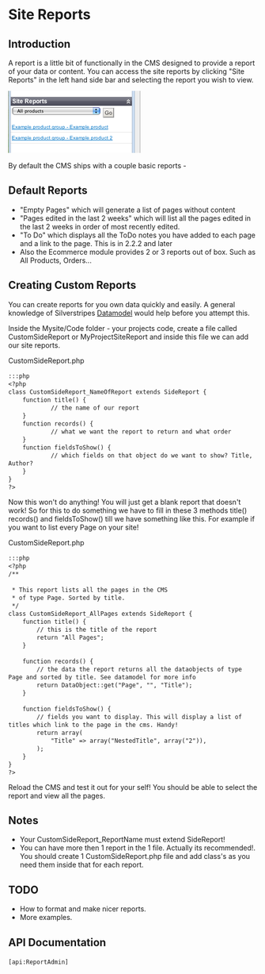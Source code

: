 # Site Reports
## Introduction
A report is a little bit of functionally in the CMS designed to provide a report of your data or content. You can access
the site reports by clicking "Site Reports" in the left hand side bar and selecting the report you wish to view.

![](_images/sitereport.png) 

By default the CMS ships with a couple basic reports - 

## Default Reports

*  "Empty Pages" which will generate a list of pages without content 
*  "Pages edited in the last 2 weeks" which will list all the pages edited in the last 2 weeks in order of most recently
edited.
*  "To Do" which displays all the ToDo notes you have added to each page and a link to the page. This is in 2.2.2 and
later
*  Also the Ecommerce module provides 2 or 3 reports out of box. Such as All Products, Orders...

## Creating Custom Reports

You can create reports for you own data quickly and easily. A general knowledge of Silverstripes
[Datamodel](http://doc.silverstripe.com/doku.php?id=datamodel) would help before you attempt this. 

Inside the Mysite/Code folder - your projects code, create a file called CustomSideReport or MyProjectSiteReport and
inside this file we can add our site reports.

CustomSideReport.php 

	:::php
	<?php
	class CustomSideReport_NameOfReport extends SideReport {
		function title() {
	            // the name of our report
		}
		function records() {
	            // what we want the report to return and what order
		}
		function fieldsToShow() {
	            // which fields on that object do we want to show? Title, Author?
		}
	}
	?>


Now this won't do anything! You will just get a blank report that doesn't work! So for this to do something we have to
fill in these 3 methods title() records() and fieldsToShow() till we have something like this. For example if you want
to list every Page on your site!

CustomSideReport.php

	:::php
	<?php
	/** 
	
	 * This report lists all the pages in the CMS
	 * of type Page. Sorted by title.
	 */
	class CustomSideReport_AllPages extends SideReport {
		function title() {
	        // this is the title of the report
			return "All Pages";
		}
		
		function records() {
	        // the data the report returns all the dataobjects of type Page and sorted by title. See datamodel for more info
			return DataObject::get("Page", "", "Title");
		}
		
		function fieldsToShow() {
	        // fields you want to display. This will display a list of titles which link to the page in the cms. Handy!
			return array(
				"Title" => array("NestedTitle", array("2")),
			);
		}	
	}
	?>


Reload the CMS and test it out for your self! You should be able to select the report and view all the pages.

## Notes

*  Your CustomSideReport_ReportName must extend SideReport!
*  You can have more then 1 report in the 1 file. Actually its recommended!. You should create 1 CustomSideReport.php
file and add class's as you need them inside that for each report.

## TODO

*  How to format and make nicer reports. 
*  More examples.

## API Documentation
`[api:ReportAdmin]`


